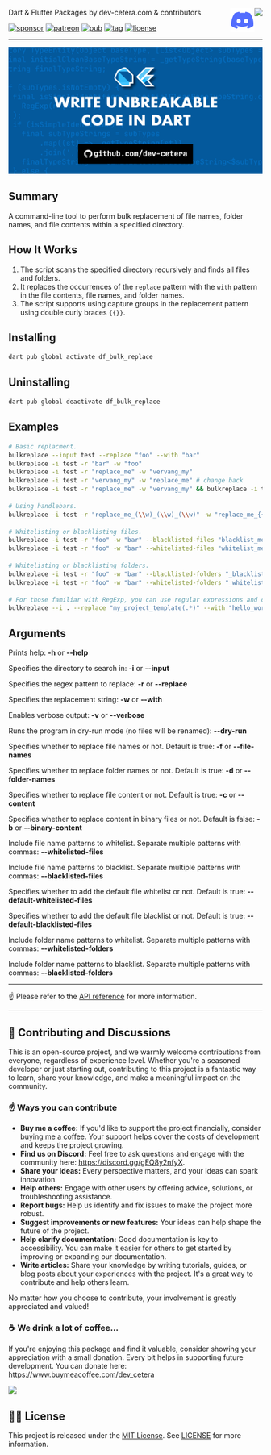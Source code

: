 <a href="https://www.buymeacoffee.com/dev_cetera" target="_blank"><img align="right" src="https://cdn.buymeacoffee.com/buttons/default-orange.png" height="48"></a>
<a href="https://discord.gg/gEQ8y2nfyX" target="_blank"><img align="right" src="https://raw.githubusercontent.com/dev-cetera/.github/refs/heads/main/assets/icons/discord_icon/discord_icon.svg" height="48"></a>

Dart & Flutter Packages by dev-cetera.com & contributors.

[![sponsor](https://img.shields.io/badge/sponsor-grey?logo=github-sponsors)](https://github.com/sponsors/dev-cetera)
[![patreon](https://img.shields.io/badge/patreon-grey?logo=patreon)](https://www.patreon.com/c/RobertMollentze)
[![pub](https://img.shields.io/pub/v/df_bulk_replace.svg)](https://pub.dev/packages/df_bulk_replace)
[![tag](https://img.shields.io/badge/tag-v0.1.7-purple?logo=github)](https://github.com/dev-cetera/df_bulk_replace/tree/v0.1.7)
[![license](https://img.shields.io/badge/license-MIT-blue.svg)](https://raw.githubusercontent.com/dev-cetera/df_bulk_replace/main/LICENSE)

---

[![banner](https://github.com/dev-cetera/df_safer_dart/blob/v0.1.7/doc/assets/banner.png?raw=true)](https://github.com/dev-cetera)

<!-- BEGIN _README_CONTENT -->

## Summary

A command-line tool to perform bulk replacement of file names, folder names, and file contents within a specified directory.

## How It Works

1.  The script scans the specified directory recursively and finds all files and folders.
2.  It replaces the occurrences of the `replace` pattern with the `with` pattern in the file contents, file names, and folder names.
3.  The script supports using capture groups in the replacement pattern using double curly braces `{{}}`.

## Installing

```sh
dart pub global activate df_bulk_replace
```

## Uninstalling

```sh
dart pub global deactivate df_bulk_replace
```

## Examples

```sh
# Basic replacment.
bulkreplace --input test --replace "foo" --with "bar"
bulkreplace -i test -r "bar" -w "foo"
bulkreplace -i test -r "replace_me" -w "vervang_my"
bulkreplace -i test -r "vervang_my" -w "replace_me" # change back
bulkreplace -i test -r "replace_me" -w "vervang_my" && bulkreplace -i test -r "vervang_my" -w "replace_me"

# Using handlebars.
bulkreplace -i test -r "replace_me_(\\w)_(\\w)_(\\w)" -w "replace_me_{{2}}_{{1}}_{{0}}" --no-file-names --no-folder-names

# Whitelisting or blacklisting files.
bulkreplace -i test -r "foo" -w "bar" --blacklisted-files "blacklist_me_1.txt, blacklist_me_2.txt"
bulkreplace -i test -r "foo" -w "bar" --whitelisted-files "whitelist_me_1.txt, whitelist_me_2.txt"

# Whitelisting or blacklisting folders.
bulkreplace -i test -r "foo" -w "bar" --blacklisted-folders "_blacklist_me" -v
bulkreplace -i test -r "foo" -w "bar" --whitelisted-folders "_whitelist_me" -v

# For those familiar with RegExp, you can use regular expressions and capture groups.
bulkreplace --i . --replace "my_project_template(.*)" --with "hello_world{{1}}"
```

## Arguments

Prints help: **-h** or **--help**

Specifies the directory to search in: **-i** or **--input**

Specifies the regex pattern to replace: **-r** or **--replace**

Specifies the replacement string: **-w** or **--with**

Enables verbose output: **-v** or **--verbose**

Runs the program in dry-run mode (no files will be renamed): **--dry-run**

Specifies whether to replace file names or not. Default is true: **-f** or **--file-names**

Specifies whether to replace folder names or not. Default is true: **-d** or **--folder-names**

Specifies whether to replace file content or not. Default is true: **-c** or **--content**

Specifies whether to replace content in binary files or not. Default is false: **-b** or **--binary-content**

Include file name patterns to whitelist. Separate multiple patterns with commas: **--whitelisted-files**

Include file name patterns to blacklist. Separate multiple patterns with commas: **--blacklisted-files**

Specifies whether to add the default file whitelist or not. Default is true: **--default-whitelisted-files**

Specifies whether to add the default file blacklist or not. Default is true: **--default-blacklisted-files**

Include folder name patterns to whitelist. Separate multiple patterns with commas: **--whitelisted-folders**

Include folder name patterns to blacklist. Separate multiple patterns with commas: **--blacklisted-folders**

<!-- END _README_CONTENT -->

---

☝️ Please refer to the [API reference](https://pub.dev/documentation/df_bulk_replace/) for more information.

---

## 💬 Contributing and Discussions

This is an open-source project, and we warmly welcome contributions from everyone, regardless of experience level. Whether you're a seasoned developer or just starting out, contributing to this project is a fantastic way to learn, share your knowledge, and make a meaningful impact on the community.

### ☝️ Ways you can contribute

- **Buy me a coffee:** If you'd like to support the project financially, consider [buying me a coffee](https://www.buymeacoffee.com/dev_cetera). Your support helps cover the costs of development and keeps the project growing.
- **Find us on Discord:** Feel free to ask questions and engage with the community here: https://discord.gg/gEQ8y2nfyX.
- **Share your ideas:** Every perspective matters, and your ideas can spark innovation.
- **Help others:** Engage with other users by offering advice, solutions, or troubleshooting assistance.
- **Report bugs:** Help us identify and fix issues to make the project more robust.
- **Suggest improvements or new features:** Your ideas can help shape the future of the project.
- **Help clarify documentation:** Good documentation is key to accessibility. You can make it easier for others to get started by improving or expanding our documentation.
- **Write articles:** Share your knowledge by writing tutorials, guides, or blog posts about your experiences with the project. It's a great way to contribute and help others learn.

No matter how you choose to contribute, your involvement is greatly appreciated and valued!

### ☕ We drink a lot of coffee...

If you're enjoying this package and find it valuable, consider showing your appreciation with a small donation. Every bit helps in supporting future development. You can donate here: https://www.buymeacoffee.com/dev_cetera

<a href="https://www.buymeacoffee.com/dev_cetera" target="_blank"><img src="https://cdn.buymeacoffee.com/buttons/default-orange.png" height="40"></a>

## 🧑‍⚖️ License

This project is released under the [MIT License](https://raw.githubusercontent.com/dev-cetera/df_bulk_replace/main/LICENSE). See [LICENSE](https://raw.githubusercontent.com/dev-cetera/df_bulk_replace/main/LICENSE) for more information.

